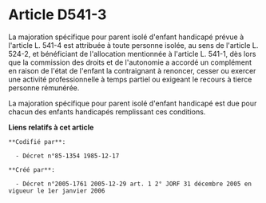 # Article D541-3

La majoration spécifique pour parent isolé d'enfant handicapé prévue à l'article L. 541-4 est attribuée à toute personne
isolée, au sens de l'article L. 524-2, et bénéficiant de l'allocation mentionnée à l'article L. 541-1, dès lors que la
commission des droits et de l'autonomie a accordé un complément en raison de l'état de l'enfant la contraignant à renoncer,
cesser ou exercer une activité professionnelle à temps partiel ou exigeant le recours à tierce personne rémunérée.

La majoration spécifique pour parent isolé d'enfant handicapé est due pour chacun des enfants handicapés remplissant ces
conditions.

**Liens relatifs à cet article**

	**Codifié par**:

	  - Décret n°85-1354 1985-12-17

	**Créé par**:

	  - Décret n°2005-1761 2005-12-29 art. 1 2° JORF 31 décembre 2005 en vigueur le 1er janvier 2006
